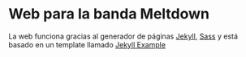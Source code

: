 # Web para la banda Meltdown

La web funciona gracias al generador de páginas [Jekyll](https://jekyllrb.com/), [Sass](https://sass-lang.com/) y está basado en un template llamado [Jekyll Example](https://github.com/gruncho/jekyll-example)
